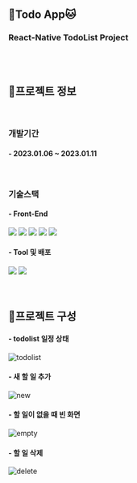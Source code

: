 <br/>

## 🐶Todo App🐱
### React-Native TodoList Project

<br/>
<br/>

## 🚧프로젝트 정보

<br/>

### 개발기간
#### - 2023.01.06 ~ 2023.01.11


<br/>

### 기술스택
#### - Front-End
<div>
    <sapn><img src="https://img.shields.io/badge/HTML5-E34F26?style=for-the-badge&logo=HTML5&logoColor=white"></sapn>
    <sapn><img src="https://img.shields.io/badge/CSS3-1572B6?style=for-the-badge&logo=CSS3&logoColor=white"></sapn>
    <sapn><img src="https://img.shields.io/badge/JavaScript-F7DF1E?style=for-the-badge&logo=JavaScript&logoColor=white"></sapn>
    <sapn><img src="https://img.shields.io/badge/jQuery-0769AD?style=for-the-badge&logo=jQuery&logoColor=white"></sapn>
    <sapn><img src="https://img.shields.io/badge/ReactNative-61DAFB?style=for-the-badge&logo=React&logoColor=black"></sapn>
</div>

#### - Tool 및 배포
<div>
    <sapn><img src="https://img.shields.io/badge/Visual Studio-5C2D91?style=for-the-badge&logo=Visual Studio&logoColor=white"></sapn>
    <sapn><img src="https://img.shields.io/badge/Android Studio-3DDC84?style=for-the-badge&logo=Android Studio&logoColor=white"></sapn>
</div>

<br/>
<br/>

## 🚧프로젝트 구성
#### - todolist 일정 상태
![todolist](https://user-images.githubusercontent.com/117965325/214511216-b0cd2432-e05a-4db7-a088-0c44d1f81ed7.PNG)

#### - 새 할 일 추가 
![new](https://user-images.githubusercontent.com/117965325/214511225-af0e64ad-e3e1-4a25-95db-51f5c132c6cc.PNG)

#### - 할 일이 없을 때 빈 화면
![empty](https://user-images.githubusercontent.com/117965325/214511244-a7f2ccff-24fa-4b32-ab1b-c74b28b4e04e.PNG)

#### - 할 일 삭제
![delete](https://user-images.githubusercontent.com/117965325/214511258-e4500ca6-b650-4292-b479-46fe4ad0d175.PNG)


<br/>
